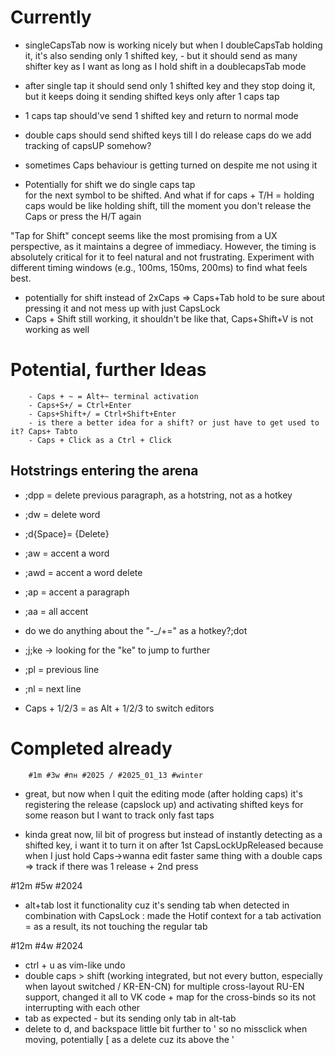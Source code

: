 
# Currently
- singleCapsTab now is working nicely
        but when I doubleCapsTab holding it, 
        it's also sending only 1 shifted key,
        - but it should send as many shifter key as I want as long as I hold shift in a doublecapsTab mode  



- after single tap it should send only 1 shifted key and they stop doing it, but it keeps doing it sending shifted keys only after 1 caps tap



- 1 caps tap should've send 1 shifted key and return to normal mode
- double caps should send shifted keys till I do release caps
        do we add tracking of capsUP somehow?


- sometimes Caps behaviour is getting turned on despite me not using it
- Potentially for shift we do single caps tap   
        for the next symbol to be shifted.
        And what if for caps + T/H = holding caps would be like holding shift,
        till the moment you don't release the Caps or press the H/T again


"Tap for Shift" concept seems like the most promising from a UX perspective, as it maintains a degree of immediacy. However, the timing is absolutely critical for it to feel natural and not frustrating. Experiment with different timing windows (e.g., 100ms, 150ms, 200ms) to find what feels best.


- potentially for shift instead of 2xCaps => Caps+Tab hold to be sure about pressing it and not mess up with just CapsLock
- Caps + Shift still working, it shouldn't be like that, Caps+Shift+V is not working as well







# Potential, further Ideas
        - Caps + ~ = Alt+~ terminal activation
        - Caps+S+/ = Ctrl+Enter
        - Caps+Shift+/ = Ctrl+Shift+Enter
        - is there a better idea for a shift? or just have to get used to it? Caps+ Tabto
        - Caps + Click as a Ctrl + Click 




## Hotstrings entering the arena
- ;dpp = delete previous paragraph, as a hotstring, not as a hotkey
- ;dw = delete word
- ;d{Space}= {Delete}

- ;aw = accent a word
- ;awd = accent a word delete
- ;ap = accent a paragraph
- ;aa = all accent 

- do we do anything about the "-_/+=" as a hotkey?;dot
- ;j;ke -> looking for the "ke" to jump to further  
- ;pl = previous line
- ;nl = next line
- Caps + 1/2/3 = as Alt + 1/2/3 to switch editors







# Completed already
        #1m #3w #пн #2025 / #2025_01_13 #winter
- great, but now when I quit the editing mode (after holding caps)
        it's registering the release (capslock up)
        and activating shifted keys for some reason
        but I want to track only fast taps


- kinda great now, lil bit of progress
        but instead of instantly detecting as a shifted key,
        i want it to turn it on after 1st CapsLockUpReleased
        because when I just hold Caps->wanna edit faster
        same thing with a double caps => track if there was 1 release + 2nd press

#12m #5w #2024
- alt+tab lost it functionality cuz it's sending tab when detected in combination with CapsLock
        : made the Hotif context for a tab activation
        = as a result, its not touching the regular tab
        

#12m #4w #2024
+ ctrl + u as vim-like undo
+ double caps > shift (working integrated, but not every button, especially when layout switched / KR-EN-CN)
        for multiple cross-layout RU-EN support, changed it all to VK code
        + map for the cross-binds so its not interrupting with each other
+ tab as expected - but its sending only tab in alt-tab
+ delete to d, and backspace little bit further to ' so no missclick when moving, potentially [ as a delete cuz its above the '




